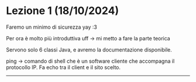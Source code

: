 # Lezione 1 (18/10/2024)

Faremo un minimo di sicurezza yay :3

Per ora è molto più introduttiva uff → mi metto a fare la parte teorica

Servono solo 6 classi Java, e avremo la documentazione disponibile.

ping → comando di shell che è un software cliente che accompagna il protocollo IP. Fa echo tra il client e il sito scelto.

----------------

